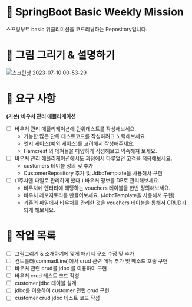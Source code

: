 # 📌 SpringBoot Basic Weekly Mission
스프링부트 basic 위클리미션을 코드리뷰하는 Repository입니다.

# 📌 그림 그리기 & 설명하기
![스크린샷 2023-07-10 00-53-29](https://github.com/prgrms-be-devcourse/springboot-basic/assets/102570281/bc29c381-bc96-4409-85ca-ce02475a0419)

# 📌 요구 사항

**(기본)** **바우처 관리 애플리케이션**

- [ ]  바우처 관리 애플리케이션에 단위테스트를 작성해보세요.
    - 가능한 많은 단위 테스트코드를 작성하려고 노력해보세요.
    - 엣지 케이스(예외 케이스)를 고려해서 작성해주세요.
    - Hamcrest 의 메쳐들을 다양하게 작성해보고 익숙해져 보세요.
- [ ]  바우처 관리 애플리케이션에서도 과정에서 다루었던 고객을 적용해보세요.
    - customers 테이블 정의 및 추가
    - CustomerRepository 추가 및 JdbcTemplate을 사용해서 구현
- [ ]  (1주차엔 파일로 관리하게 했다.) 바우처 정보를 DB로 관리해보세요.
    - 바우처에 엔터티에 해당하는 vouchers 테이블을 한번 정의해보세요.
    - 바우처 레포지토리를 만들어보세요. (JdbcTemplate을 사용해서 구현)
    - 기존의 파일에서 바우처를 관리한 것을 vouchers 테이블을 통해서 CRUD가 되게 해보세요.

# 📌 작업 목록

- [ ]  그림그리기 & 소개하기에 맞게 패키지 구조 수정 및 추가
- [ ]  컨트롤러(commadLine)에서 crud 관련 메뉴 추가 및 메소드 호출 구현
- [ ]  바우처 관련 crud를 jdbc 를 이용하여 구현
- [ ]  바우처 crud 테스트 코드 작성
- [ ]  customer jdbc 테이블 설계
- [ ]  jdbc를 이용하여  customer 관련 crud 구현
- [ ] customer crud jdbc 테스트 코드 작성
